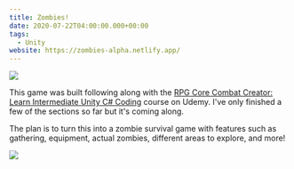 ```yaml
---
title: Zombies!
date: 2020-07-22T04:00:00.000+00:00
tags:
  - Unity
website: https://zombies-alpha.netlify.app/
---
```


![](/static/images/content/screen-shot-2020-07-22-at-7-12-45-pm.png)

This game was built following along with the [RPG Core Combat Creator: Learn Intermediate Unity C# Coding](https://www.udemy.com/course/unityrpg/) course on Udemy. I've only finished a few of the sections so far but it's coming along.

The plan is to turn this into a zombie survival game with features such as gathering, equipment, actual zombies, different areas to explore, and more!

![](/static/images/content/screen-shot-2020-07-22-at-7-12-56-pm.png)

